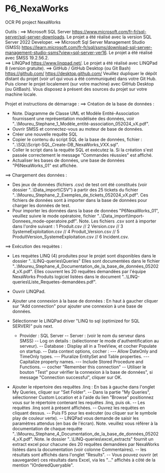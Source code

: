 # P6_NexaWorks
OCR P6 project NexaWorks

Outils : 
==> Microsoft SQL Server 
https://www.microsoft.com/fr-fr/sql-server/sql-server-downloads. 
Le projet a été réalisé avec la version SQL Server 2022 Developer.
==> Microsoft Sql Server Management Studio (SMSS) 
https://learn.microsoft.com/fr-fr/sql/ssms/download-sql-server-management-studio-ssms?view=sql-server-ver16. 
Le projet a été réalisé avec SMSS 19.2.56.2.  
==> LINQPad 
https://www.linqpad.net/.
Le projet a été réalisé avec LINQPad 8 (version gratuite).
==> GitHub / GitHub Desktop (ou Git Bash)
https://github.com/
https://desktop.github.com/
Veuillez dupliquer le dépôt distant du projet (voir url qui vous a été communiquée) dans votre Git Hub. Puis cloner le projet localement (sur votre machine) avec GitHub Desktop (ou GitBash). Vous disposez à présent des sources du projet sur votre machine locale.

    
Projet et instructions de démarrage :
==> Création de la base de données :
- Note. Diagramme de Classe UML et Modèle Entité-Association fournissent une représentation modélisée des données, voir  "..\Moureu_Stephane_1_Modèle_entité-association_052024_vX.pdf".
- Ouvrir SMSS et connectez-vous au moteur de base de données.
- Créer une nouvelle requête SQL
- Copier le contenu du script SQL de la base de données, fichier : "..\SQL\Script-SQL_Create-DB_NexaWorks_VXX.sql".
- Coller le script dans la requête SQL et exécutez la. Si la création s'est passée correctement le message "Commandes réussies" est affiché. 
- Actualiser les bases de données, une base de données "P6NexaWorks_01" est affichée. 
      
==> Chargement des données : 
- Des jeux de données (fichiers .csv) de test ont été constitués (voir dossier "..\Data_import\CSV") à partir des 25 tickets du fichier "..\Moureu_Stephane_2_Exemples_de_tickets_052024_vX.pdf". 
Ces fichiers de données sont à importer dans la base de données pour charger les données de test.		
- Pour importer les données dans la base de données "P6NexaWorks_01", veuillez suivre le mode opératoire, fichier "..\Data_import\Import-Donnees_mode-operatoire.pdf". 
Note. Les fichiers .csv sont à importer dans l'ordre suivant : 1 Produit.csv // 2 Version.csv // 3 SystemeExploitation.csv // 4 Produit_Version.csv // 5 ProduitVersion_SystemeExploitation.csv // 6 Incident.csv.
  
==> Exécution des requètes : 
- Les requètes LINQ (4) produites pour le projet sont disponibles dans le dossier "..\LINQ-queries\Queries\" 
Elles sont documentées dans le fichier "..\Moureu_Stephane_4_Documentation_de_la_base_de_données_052024_vX.pdf".
Elles couvrent les 20 requêtes demandées par l'équipe NexaWorks Produits logiciel listées dans le document "..\LINQ-queries\Liste_Requetes-demandées.pdf".
- Ouvrir LINQPad.
- Ajouter une connexion à la base de données :
En haut à gaucher cliquer sur "Add connection" pour ajouter une connexion à une base de données.

- Sélectionner le LINQPad driver "LINQ to sql (optimized for SQL SERVER)" puis next.
    - Provider : SQL Server
-- Server : (voir le nom du serveur dans SMSS)
-- Log on details : (sélectionner le mode d'authentification au serveur).
-- Database : Display all in a TreeView, et cocher Populate on startup. 
-- Data context options, cocher : 
--- Allow DateOnly and TimeOnly types.
--- Pluralize EntitySet and Table properties.
--- Capitalize property names.
--- Include Stored Procedure and Functions. 
-- cocher "Remember this connection"
-- Utiliser le bouton "Test" pour vérifier la connexion à la base de données", si message "Connection successful", cliquer sur OK. 

- Ajouter le répertoire des requêtes .linq :
En bas à gauche dans l'onglet My Queries, cliquer sur "Set Folder".
-- Dans la partie "My Queries", sélectionner Custom Location et à l'aide du lien "Browse" positionnez vous sur le répertoire contenant les requêtes .linq, puis ok. 
-- Les requêtes .linq sont à présent affichées.
-- Ouvrez les requêtes en cliquant dessus. 
-- Puis F5 pour les exécuter (ou cliquer sur le symbole play de couleur verte).
-- LINQPad vous demande de saisir les paramètres attendus (en bas de l'écran). 
Note. veuillez vous référer à la documentation de chaque requête "..\Moureu_Stephane_4_Documentation_de_la_base_de_données_052024_vX.pdf".
Note. le dossier "..\LINQ-queries\excel_extracts\" fournit un extract excel pour chacune des 20 requêtes demandées par NexaWorks listées dans la documentation (voir colonne Commentaires).
-- les résultats sont affichés dans l'onglet "Results". 
-- Vous pouvez ouvrir (et sauvegarder) ces résultats dans Excel, via les "..." affichés à côté de la mention "IOrderedQueryable".
      
    
